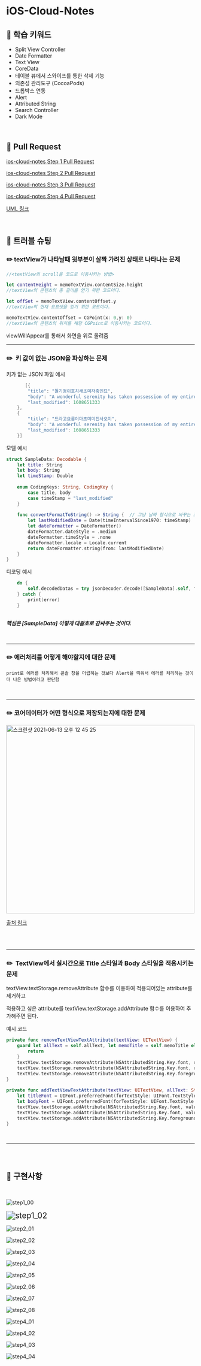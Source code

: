 # iOS-Cloud-Notes





## :pushpin: ​학습 키워드

* Split View Controller
* Date Formatter 
* Text View
* CoreData
* 테이블 뷰에서 스와이프를 통한 삭제 기능
* 의존성 관리도구 (CocoaPods)
* 드롭박스 연동
* Alert
* Attributed String
* Search Controller
* Dark Mode

<br>

## :pushpin: Pull Request

[ios-cloud-notes Step 1 Pull Request](https://github.com/yagom-academy/ios-cloud-notes/pull/22)

[ios-cloud-notes Step 2 Pull Request](https://github.com/yagom-academy/ios-cloud-notes/pull/30)

[ios-cloud-notes Step 3 Pull Request](https://github.com/yagom-academy/ios-cloud-notes/pull/37)

[ios-cloud-notes Step 4 Pull Request](https://github.com/yagom-academy/ios-cloud-notes/pull/40)

[UML 링크](https://viewer.diagrams.net/?highlight=0000ff&edit=_blank&layers=1&nav=1&title=Untitled%20Diagram.drawio#R7V1bc6PGtv41rtI8yMX98ujLeLaTmclkbCd7P53CUtsiwUJBeDzOrz%2FdQCPoXkgNokGWeypVkbBAiO%2FrdV%2BrT8yLp5%2BfkmC1%2BBLPUXRiaPOfJ%2BbliWFYnm%2Fh%2F5Ejr%2FkR0zDc%2FMhjEs7zY%2FrmwE34LyoOasXR53CO1rUPpnEcpeGqfnAWL5doltaOBUkSv9Q%2F9hBH9W9dBY%2BIO3AzCyL%2B6J%2FhPF3kRz36K8jx%2F6DwcUG%2FWXf8%2FC9PAf1w8UvWi2Aev1QOmR9PzIskjtP81dPPCxSRp0efy5%2FXr39Gn%2F92Pv3y%2B%2Fqf4O7819uvf0zzi121OaX8CQlapp0v%2Fe%2FfD1f%2F%2BcP667%2Brb1e%2Fv2ifzu5%2FmRanaD%2BC6Ll4Xl%2FQU%2Fw5XKfXKXrCf5loJx%2FPTs61E%2F%2Fi5MI4OcNvL078yxPfIy%2FO9JNz60PxeNJX%2BszXL%2BFTFCzxu%2FOHeJneFH%2FBT%2Bw8iMLHJX49wz8FJfjAD5SkIYbrrPhDGq%2Fw0dkijOafg9f4mfzgdRrM%2FqbvzhdxEv6LLxtE%2BE86PoD%2FnKQF8wyn9okbciY%2BrOGjCVrjz3yjT1EvD30O1mnxmVkcRcFqHd5nN0w%2B8hQkj%2BHyPE7T%2BIleKH5eztG8eFfSInuTJvHfJdHI%2BYLYFRiTp4F%2BVphbYPkJxU8oTV7xR4q%2F%2BmZxCl2YtlmA%2BbKhueEXxxZVilvFwaBYWo%2Flxcvv%2B46XYrB8xE%2Bh%2FEKDXv%2BVuUzl%2B3QH%2BD4MSe3rgggjvwxSdE6e47pKWvyi8ls3hzIqw7R2L%2F%2BJn81Ppr7wpyhaTc2X37Sp7nK8PjEwFNp9TATZGX51kybh8vHEvOLYiwFIK0yN0EPayNP1Kpjhy3zOPnNpbY58L34%2FORTjcx%2BijCOLcD5Hy4xDaZAGOc0IcVZxuEyzB2Sf4%2F%2FwY7zQTu0TG9%2FQBX6vb97j%2F8jHk%2FQiXmK6BWHGK4Q5%2FIIIjwHGbV36uxn3WsdxF79YvKv0qgHdGlW%2FAdUI%2F3isusKHEM0vMbFyhPNXCl9RfG1jZHwNXhvl%2BKZhGiG1bLvB6npjw6o3wBpE0W0GmgK2C7C6Zo2NrAUgy6AXhZkdyBtGD2EUXcRRjI3Ay2WcfWgHxE8YrAhtML0lkF9OdQ53k8fdBDCOgnsUfYvXYRrG5PpJ%2FlkG%2B9HgFbXnvP3RBe8YMqIyF4C6CH%2BE6AU%2FFYxsFGFbHjsL9sZZMPbxFDTlKfTnKVh23XB3eV7ZBsAr0%2B%2FkJ9j2QfoJMMW9JouDiAnC71w53V3flgdyL%2FidKqlSJuzjNYBs60NJwbcMew0ZjGsUJLPFeZBQmG%2FKA8cG8BZRtEifouKlNBoAzsWwNGhwLjIaPGGFdrOKQlajYVKUCg%2F8%2B%2FEZqyPTBHBWBqYJ7KxkNAjXtwuUIOKzXC9v6qLjPI7JtbMztIcgWiNFjX6pAbk7A3PDFHZ3igeig4beMbs5HXAF%2FBwQ1x78HNCLdXgDYUq%2BZz7%2Fil6I6J%2FwfstbX8sS0RxQgsNw8jY9gXON0rvV1%2BBH%2BBiQdYAFt4K1BazOgMIXhNXl7bcS1lIXK0hbQOoLyl15kPK2VgFp6W0rQFt42vqArjYMqNEEaLlC89icgrUFrNaArjMMK2%2F3sutUwdoaVmdsQ8nlszcE1lWC1vjHnkX4p1zFySWKUIomIXb9fn7LSqKIu3tN3yrExRH3R7ehbHghL%2FCPzRwdhfLeKJvG2GaVB5tVz6t5kKJcEaM5gfs7Wj9H6SQPgrOZeAW5OOTW2IYX7xt9vfkSLINHNP%2Ft%2Fi9SVsuCqRKv8hOvuuEwNZqWxgsH0%2FJ5plBvt13q1aSpVvp9HpB6dQWIOUCJJu8qcBx9R7HUrat6n1wryC5ZkVQTApWk0x9QOlt8R%2F8849%2BPnYRMzXy9uaocPTGciDya%2BtFcQ%2BG%2FPW4e21FrpH54YPKGJsgDafqItzM57NByfkbaO%2FC7%2BygmGuAcHypUhO7kb6%2FCiOaVKlIA%2FQzT%2F5LD%2BDHn7%2F5XfIi8vvxZffNK38wfEVVyGJFF%2FBgvg%2Bjj5mhLLbCOn5MZ2mJGFKCR790KGVQVk6AoSMMf1RO3qoJvhJIVvWMZjN6x2VKe%2FPaL8zZg85cyNVaFsaoJa%2FZHlHKXwuAGr5WPFcum%2BaY112Fu2tBa3htzBn6R30WvigsqGZLCbatK7lNNs7cTHL%2F5hpIQ%2FzxitEknPazUnTFZbzXQ4ZBZb9EStANnPUW2Qvu7zKEkPCYmqGoUezNeCNQpBtoHTicv5C01ihlNjWLL4Am9v8aE7Uu%2Fdz9Emv1p8iEwDr132JjQE7xALeewbiavi0RMsHmwXmTCWOcMsIp1ZjTZY5ZJ3xODbEosMr%2B9RbbED6Diu5C3%2FytvCb%2FZXCp7N7b7kps527DwRrT4NLdJs7W2%2BHTO4mO7pBssvr40kQlpojdC6p7JOQqXTMc8tXyt%2FGdwzMLPxrC70sseyqEwaaVWeefaDoeCuzfmDDkOhQn50XkMkP7%2FG9aL8YzUVdP4H%2F2%2Fdo2NozR8CDOlKehVqNxGn14FJ3uh3AZo5h9%2FbsOEWo5g8%2FPdJjfK9b%2BPVwHyS5bZSQlYQfUSpUEYkVw63wtrqV7YAxRbpYhoboZ1bIBUDmtZikktke87lFiIBTnNRNmuZ4TV1W7Ym82R99IOu10k7CPEQL5JC43QalIO5Rle%2BvjXUpgLXDHY2ZFjA7hrM1tPNABCKAPTAOplIzQgvbCkFqzW%2FE7fKxb0ygKg23VgFkADXCgLvuDnpRgglwFQU%2BvAFIBqNQgFmmqBjzETMjYLgITcsCzwtqqD9zB%2BbWwK2GMbht42XXD%2BDuZmjs0Ab2yb0GtSBe9kUN%2FIBDC0sc1BD0qsUhEATHzL%2BNAwDU7xo3d%2BAGW9A%2FOjKXYQBf%2BSG80CxpsZC9kI8cKBOH9O03ipKNF3NGlsw9ESqMV476mODrh6gtagrFyHx1cjAL3BZzPy%2BG4WCKUTcsX1RbCcoSg%2FfL2cRc%2FZ2tjMx7rYECMXC9mVNlrjNE96ZJ8Lsqusa5%2FMr%2FzhhNDZ1DdL64gkijxOAe3HIKeomumfVA2TeVT7cX8om8bYRiRtNeFQjl%2Bq8gLLkTk1Ic%2BWrwpicYjtse1An7cDy1lMd9fvYgpIX1gCVSwD2%2FTw9LsMyy%2BVXJBCVRxVSxs7mOc35fJn8fIhfHxO0IT49HUPPvfXrnLza0v4XzFBnAm0JXo8JsDDm%2FJpIN%2BSeEVAQutJtsfKuhbiy3jA7ZiUG%2BdARHArbRRnxDljj27CwZOhMp1AYM%2B8tEkjB%2FjtekAmKUqIU8Ib3eSDAwIJVh0%2FELURyP%2FPUgzu%2FXOKJmlDFYnCXbxMSB%2FbPPRhnz2Yz9uBvkNtcCJDkUScJOaA1uY0%2FOXFMqf%2F9%2Fh59r%2Bzrz9%2BnfnWFTB%2BinDkISQ1q1nxwNlyTjLI2OnHv580jWekyZtKCOb4URZsyJ8ssVOfVhHKo7PZJywNrWfBKmOMNqlypySMNq10iBB%2FRTtWFnHkECZWM4ucAS1VkEXbxtYRF%2BUSP9PGEGEry6NRGCm%2BiPPFG9tKtXnVlBcrV%2FswGDhVj8UQPRZMq9bUhNKUUK%2BW3m3LMbFvPJTuMFt1h%2B0UPnYf3WEgxXrImILaq6l6DjvNl6%2FL4Cmc3eKHkc2VmMyD5G9qIOeTJjKFFOV3yR0nz5GcGaHZxiDKPlEc%2BcCcpHRYjUbN0XfAqxYREr2RpqngLopnWARt9NhkxhRdsYpOGS7CoIvqImmgm02iYh6un8L1%2Blf0eh8HyfzPBVreBqsVmp9lev1oMzASQIbqZ2SBDO8V1gTyD7xuL8P55zg4XkAlqHddB9zTYRFtEtaMesbgXiywgYoUvG06YABvclipzBcyTnmZfLSYSpDB0J5h0jCFt4LjA5N319BGripMMEKYwNcZp93l%2BQLORrC7BQmEvu9AYgQOHwzlSPreYwTl6n4zE2RoiP2Q5qJvBhIahz2RkO7LwkyHE5hR2KSnJIyR87W6jGEn6AoPjLMMRliV47V6HhjnMlLR3DEtztS8LZ%2BXMyvOgZypg1k3B7NstuaTD3rZ6Lpu9rRuNFbJy1k2ukU3U6sPdpK7DiTvq3EgnG5PVachVymDqr7PiHi3G1U3JKdU9cSo2hubuk2c7cAmtx2dDmx7l63Gp6AU5Ug9DFcN169TzDQ7ylXdME%2Frg2WnrBvWH13BAA0fnyFFIaA3r008NXxxX49%2FR0SoefVs8fjtusQDhiG6YAlJx%2BGLAt83wvBFkN3QNORs8gIGesekBZbKbz0g2aanfgdJmwVJmxgBzElZgWioOiTLDmazZnMmNM%2BdVVzokQvAlMZhuaALmGhHHgbsH1Vg6iKIqqxKIX1Lx2VW4%2FpOc0wdoATS%2FMMuUBqlA4uWf1nHywzQhzBCX5kNpRTIoiBDqX8Q5T4GV8AoQ3H7c7pmMdQB3bLiFkN8iWbxPN%2BYIu9GAPHPS%2Fue4jkqdPrt6e3rChWlfOXGt8VVsw8TLn3E3nhy5BviSqAQsEP7wIICbsON4mCeiQh2vzmQB19vyGfP1ph2ihF7MsId27YDKsSyghMiPdAlI1Mym58VK5ngKfbSZoih5MowLPIFbUl5ZUuQhyC4jdJmxP8teezElSRUuMljnypCNnyEbGoxyYUpFI8ot6artc6w%2B9WJxciAbwR6jkcoi4HZLrD5tvKHG4REm5AXSDFZDjENs%2FCVtVQsTcpXZV95eSAfKlhtjbleph%2FKV0qXidIA6IYBaSCvG6ZpCL04D5rHz7Cfz29IcUOMG0DTzLDcALfUE94usmrhoAg9YiWl7Jsh7Ztt5ky5aW9N12whUrM1c6CbRMINo3zoUNkyAoLKb2vLwPzaX06B5R5uUyK3Dx12nOpKEPI2hd6AKQOyQJ4p09gs1o8pk7nud9c3L%2BEK5VN11xfFZMcgX5jHt%2F2CNJkBGDfDsgXcebNNEAczAQXJbHEeJMq%2BGTF%2BY7sC4RvTB7jFFjwfob0DefnK3tklu6zWLU0gv6RtFAFZsXlqtBBIk%2FJVuXtweaCI3ZC372UUlyDge1o7IAfk6S8ocMOgB1SSz4P1IpPYeUV4tY68UmRunIDNOlPtVNNqBeKnWPydjNOzQ77mG0pC%2FDiJ%2FqwUpXG9DP31wxVLulqB3iq0I6Hg3GVbGtjCXdF6c59tf2MvJLnYHNwYVzKjtVNd8yqErjH8XTDaFWV0gz0vgdGO5Z0a9cYH1zk1PL%2F851rdKG5r9Qayqa4PzPFu3WR7ctz0bZbj7naOd%2BJqta%2FZsKprQzv1HX%2FX%2BiDvDoH%2BW2yuYehvc%2FT3%2BqG%2FY7P0Z12gnjo1HdutfVHR9tZXoya8tAR2xet%2FaXmZn72xhzTNOE7tsbXReaf2sIazh3wbbBJu337nsYEFXdI4AN1l1JKrD7Bc9ihiqg6ZV7GvMbv7bNb4B%2BbrGGBsolOuT7fojXNr4hCjX6pyqVP0q3XlEsywZoLttztGY5qHSqRw%2FnE5%2FzjHz2%2F5%2BK53RNku%2BPeJdYGIy9sQpWmP9ArkxfxHBffecAOpOWlww7e8Z90RMJ9AWSkjWin4X5MlXa3hh6YCdEvRiX3hoZgptHdBmSntzJTWRUkgw2QVWBtQfUGWpOOl0wQ4VibuoGErRfl1vJwHySt8HnTKKgmfuBM%2BVDeLP0odKYFdgEkEsktesZPAsFIJ0S6Hxo1ptIv%2B%2FciiXdumIe0Odg2XKjFMJkjFJTSER6OV5VdNV5KcGrEhIz%2B39ohlVqO2889zTP8wXWesJTLMNVY%2FN3%2BkNuFG1K03ZuRVfs3tvZeVNbDTGCzVa2aoNYozIrGC5zReF0ut1OT5NjLm5TLONL0sW0zXdSYHYNMD1VIGSJZta3bbT5Y1hyL3RT7Juno%2FLtOQbLis4PetevzOLMd8VQsxh0Wfj9KRIUv4yETbTJTL%2B2a7D5UzlEPXH4ssVukIxwx0o5tDx%2BomC3DnDmSqHLjVXBas4jfKVOZ2TQjsHXOWZm4Du1rkoPLbnCpMxTAFBr0NjGmThx7hX%2F8lnocPIRG0qqe5JbDArLeBgRUojS0CarzOfMAeMWOMvbPA2q4thjTRFLMseKEEoHB6oBi6o9IAg1uNnsYGGKDOmba%2Bx3E06jgCxWsqB9AgCtqYjbL2HoJvj3cFKnO%2FlH%2F7ZiSVeE6cdtwdr3%2Fr8q7QLFiTH0MGK%2F5y89vX3GaGFe37tZqd1vnKYa1moKuwwDUfj6iQ7Yjs6I6uxzu6BbKzBGFZcZ2iJ4VsB2RH93Q9ownZR5QSWNcK1w64Cru48oDlQxgFsPmYc7Vku0IL5LsGhpZvcy31bIQUtN2htUc3ofjIVAEtdoaUQN4DWqroRoPW5V15akPFS%2FKL1bLt6vhoY1tRrvjG3ypf0B5f0fYRWVE4d4RJKdqpZdL3Zc%2B9f7K1VnJ7R72U3WHl1UraopNS3IYQrozGer0prNe6kZ5JLei64JbHvQXh9sqBVba1EIsuqzxYj9Flm6nAVHmwCq9VHqyLCm4SogeSB3NlFfh%2BIVvuqLJeUlZZlynlhulVowvaJEdaWS84lFm61WW43KSjHR0qR2V10YTzTqurKXEuweryXP%2FUc7Tyn8PYYLZ3qjnmZrhRN4vMs%2B1TTWcuzRYbSzbKvOYOFgGj7HOM5Q7m91xVKI1lmflcMxWQ9wc15%2FGPEm4cu4EIXS%2FRepaEq81%2BQEU1tBqJzsmHva00eeFrtfO1BFiB9P%2Bgxrc3iiHmOXQO3jEaYjvtK2oKCFpsgxhiumYNYYnpmjG%2BKQZMDLpM4tV9%2FPNLsAweyUAEVX55qGaYrlPnsX39JTui8fjqL31IS2eDRRb4sRcNSyzZlQ1WEwyHW4XpN%2B1lNYvC7JdV0L0oDikbWxjf0WsxqVZl8M30D%2F5ttwuUoLPnNBPzaH5RAV0N6GkD9OilmbomMOpdVRV0xXf0LsTyBjhJHdDlO%2FkhMJnrWAdTysBcH1t66xoU4iWgP69I9wvp7prgtYuKMj%2F85IpAWP4gDW0eJtj8jJPXu%2B%2BfC0J8%2F6w4IM4Bc3zB3mSAY19p%2BVmxYAgWOGMX6Osab6jTcVMktmCr2MJhxhZskd5OG9pn3fS32BLHEVvQtabhRdXgwobnSl7VxUGbuALIMXnyitY%2B8oEFvOLLfSC%2F3uQho%2Flv939hKmf1NQpmYZiB8MLQMDcNNQJNDgWtMLRAQGFoaJt8jxVK1uE6RcsZuvknClN01WR7KrQF0YbCC0PDbQBwq%2FhRbwhDg08hhKUFkHSoL6UIBT%2Bi9C5r9CV5d%2FQZr%2B6Jcg%2FbgDu%2BtIbDgxm6%2BdgFBmDSQJhFDb4GT%2Bg97MotBXggMDA08HB4KAM%2B7%2FCGgA%2FL9tHKXxXyLZAHKt6HRr4pd5t1fzct942hVvkEfpIK%2FBbutT66f21s8a%2FJTyYzzW9fV%2Bg2Jq8oA8iRyVNxoCRCNv%2Bcxopn8dMKS42ysvbE0tB6FqyyYcPahKSFMVW0aaWUfPJBkacFeejMthHJ0%2BS1YzvwLIqqjFkrQ7BV3G18Q7AppJpbgVVsFbRtoPVHN%2FUM2IOjQ5pq0G4MvOphBbg44KYxuoVHQzB8dDUz7BXg%2FQJujW7V6U1dT5lJz%2BG9rplw9E%2FKmG8Huzu%2BPcYHbwigF8FsQTK7E0Nl9w8yu29oNJG%2BtXMAaoTXuw3XeFPZfaNJmlWz%2BxWiK5FVFwit2gYgkkmUWM2FiWVQiQSWa3GGesBJ4S2MN9RGMDDeTUWIJJhEinO4gFLFGlFICyMN9REMjHRTVHmNggSL6TkB9ztaP0dpo%2FmpABcGHGwsGBhxKGLEAKgy%2F90RhkZAQwhLy%2FxbfK6A6ucT1Zd8sN6FrjG1w4YmOk38PXgXVlMSYxbFz%2FOvcYrWeXma2i9zm1g43N5knSbKdiL8JxEUCuQOII%2FeoKxbTUkNFuSbxZMCuRPI4zcnW03Nq%2BuAVBsoXDvhOv6%2BMbqlus6lIixq8EnzHWzeyrpBswSlynM4YM%2FBNLt6Dt0mS74px4HaPHxWPYlX5%2FHPX9GrUkjbpMEBuwy22otdJsCi7oI8dQTFKvsY7Z49yyCb5v7eh7vrzJhg3XN5aW5qAOzSpruXuoOpkCA5h1vyJLMhN%2FmFJrqySg7TKmGrJQyHph6qxDIBYpm0QuaIzRKX95GnOYEf4uQpSFM0J7B%2FiefhQ4jI1Bc0Ifn0YkYffvVBmS3bpEcbswVkoTyzxWmKZYf4saYE70Rh2wlbwGIZGtsmdyMNUxr6urv%2BTCw%2FhaswrkBMc2hcmwLXESOlFcTdIIbCm0Nj3BS3vo%2FnrwrXjrgCsaihcVVha6kIA1tjgwhLixMAG1ZOCbykL%2FruWjW%2BtQETmHEw8HIFtmksXKNgPr95vieDb6%2BXZMgt%2FqkkFKAAbgMwMMpgaID58uIC4GzF3hJLOVOzkyiLqXx6xo7RRv%2BWhxTsLbxeYIgBHHyRFtUDNm2swv5nEqa5Ca2w7xl7oNVx6CXPR%2FJLDf0tQUSkK9R7Rh3odBwYdbrjIDimKl4%2BhI%2FPCZq8hPj28t4S1dK8F%2BL%2B%2BGES3na7u2ZyNioZczJ8MobZfNQoJ1XvLBE5%2FlyMAzVBqfiAuFjqZ9sreeGBptjtKkHk113FyXf0vEbNfiSQ%2BN8F7oBp%2F06omKLVpPKy%2FLKqO4iqWavSDr0cG1f6ATog9HUAdHmlHS6U%2B2QgATaMrewK65ywW8ZW94jtuKlrfg%2FytmxtXI0FVlPtVLdofUQB15TOh5GxXatBL76pzmDkr%2FCWrIbF2hZsWWnDfqybS9EPxg8PayRlz1bdM1oRL15lfgCzG3Ft3%2BIq7eTuCczTRgIlHK8Oo8WiKEoIfud5dt%2FUBj7gZx%2B8Vj5WiFPhO3aL98I3xpyAX%2BS30DPzePPjbs0PQCHcyJOL0rRRo6bBzviSGPH39GY0USsjX1bb5JpBZ81T8bAfW4cQFXw6CQSss7QoNzJ37ZPNPuY7tjCXve14dTfxf%2F9%2BuPrPH9Zf%2F119u%2Fr9Rft0dv%2FLdEpnT%2B9Wdk0zuGQoMt2ur2mPDWAL6zFT33GlnsSWZ8Hf03hjrrv1BFliCwjlSFkFlSVQWG2HsQjcy3%2FiZ%2FOTqS%2F8KYpWU%2FPlN21KoRCw%2BBqCdRIWgcUoQt%2FtuAYca8eFeloCFrPUjMJFb7ov%2FvO%2BPsQS4ANDkhSB0UIRbFwco%2BbjbLwa2Md5SxqkacqKhMVjM9zyu9q9jrvjQj0tHptZ7WWlfaPdW84SbjhD1vLhAzySls9RmlFN25TKsKJsJlTk%2B12tKNYp467U0ypw2WWr77CiTGYRMCdIWgM%2BH%2B96X2sAtKKaGuGlOAhMKsplg5ui1HYZT4MLkPTEbN3y67E5dwe12Rtr%2B3lrEG3g8wG4A%2FCqK8aUb1atqal2qmE%2FdodJRd59Q0mInw4JzvQRSxZcPIfmh9ssCbsuM52V7NyVGtZZf0wVDNh1ZuqGdO5hWfAHZZOYrBhkw8jCjLId%2FKQNrfzHWMOG7Z%2F6vu2X%2F%2BSIdf73bHd6uRPKhJ5kQc23wciiv6XrnMzdlarbvQhAqUzVg17RDbvCTT1KcvBRCwvyAd1hXvx2XXaGxjgVHltL0NfK8pgvop54s0PsmNtOkLWwBssrtAknDekMgM9lOJWCyc1YvnZXlcJSzhI0Utpye7PbLPNFkqk6VPC%2FjdtK9UZNZ1QKPQ4h7tnM8Lqch5MLw2X7sZfpntbNizL%2F1X4xMC62TTt8%2Bl4MBrPqaGVBo6BnT3Ct7Sfomr%2FnCUZhPkpen3wL1QGokkrxlWvUFykxuof3pQ%2FKssJc5JZcZ5fGY2hnO2JLrj8GSg7u74X8MHhqJiyNOljKbLm8YYs5oX3BadBbH8Dp8wyLdfp2%2BnygR%2FeeoiEGuz3AHqJjIG2tlwlQQW3NnbAzp2PRZNqQOR1Dk53T2awVHyv6uh41rbe5VvJq%2F2HWChuL7i6YbZaRHnOlvixb9pZ1bRf32cK3DmfQDawlLxdD8nIpbVXPr0b39FM9a%2FDbYrDiN9xKqSiqjc1KFZXRyYod3wOlExV3G8QDpmaxkcMEUdjVJbxOuZSmrHXq6PVwjO7vKDrXDdPceoasVSc7iSUWhi%2FSXJ7PrSTnEP1Be7iMKVfH1VlLuRor1yVVLvOlZ0xGavettT4Bm6dDrBbZOa9NvNO2ajpKc8x9dNRh5Y936qFyz%2FODUkS6y4QJdbdzF4HLLhFXUg217tIQTPlNOw1Ay956hqzFNVDeq01q9wCWgjGgpcVGqXWna4uAwQ2MtwTb%2B%2Frj02DJKcN16sLa8nsT1vvXORyOsB7Qudd9bsOCrpVmZM%2FNHZfqS1Y7FiOrnR1ug8%2BKamcYr2GwvJLrejVx7e%2Bxst5cQhhcWWBK2Biw4M7nrKDOXQDspUxNsFi6PyYP1rvlmHadyZalqAxRebjUnO5xVnhXKmPXcNeleitjY7%2FJqfu%2Bu88wHWsQb3mwxq4upfzMEjLewBqCwrNjqwPD0FlDv2u1nGG6uy4lWx3Q3yI9Z3doAnw3pQZ0Qw3W4OZ8R3FKsSUTzsBtIuVck3c7IGHbmOdh1LzFpH261zD6bC2PLUnLsyrb8Dxv651xOp7eWUcdj98mMZmXt%2Fl4EqwWX%2BI5GT308f8B)


<br>

## :pushpin: ​트러블 슈팅

### :pencil2:   textView가 나타날때 윗부분이 살짝 가려진 상태로 나타나는 문제

```swift
//<textView의 scroll을 코드로 이동시키는 방법>

let contentHeight = memoTextView.contentSize.height
//textView의 콘텐츠의 총 길이를 얻기 위한 코드이다.

let offSet = memoTextView.contentOffset.y
//textView의 현재 오프셋을 얻기 위한 코드이다.

memoTextView.contentOffset = CGPoint(x: 0,y: 0)
//textView의 콘텐츠의 위치를 해당 CGPoint로 이동시키는 코드이다.
```

viewWillAppear를 통해서 화면을 위로 올려줌

---

### :pencil2: ​  키 값이 없는 JSON을 파싱하는 문제

 키가 없는 JSON 파일 예시

```swift
       [{
		"title": "똘기떵이호치새초미자축인묘",
		"body": "A wonderful serenity has taken possession of my entire soul, like these sweet mornings of spring which I enjoy with my whole heart.",
		"last_modified": 1608651333
	},
	{
		"title": "드라고요롱이마초미미진사오미",
		"body": "A wonderful serenity has taken possession of my entire soul, like these sweet mornings of spring which I enjoy with my whole heart.",
		"last_modified": 1608651333
	}]

```

 모델 예시


```swift
struct SampleData: Decodable {
    let title: String
    let body: String
    let timeStamp: Double
    
    enum CodingKeys: String, CodingKey {
        case title, body
        case timeStamp = "last_modified"
    }
    
    func convertFormatToString() -> String {  // 그냥 날짜 형식으로 바꾸는 코드임 무시해도 됨
        let lastModifiedDate = Date(timeIntervalSince1970: timeStamp) 
        let dateFormatter = DateFormatter()
        dateFormatter.dateStyle = .medium
        dateFormatter.timeStyle = .none
        dateFormatter.locale = Locale.current
        return dateFormatter.string(from: lastModifiedDate)
    }
}

```

  디코딩 예시

```swift
    do {
        self.decodedDatas = try jsonDecoder.decode([SampleData].self, from: dataAsset.data)
    } catch {
        print(error)
    }
    
```

***핵심은 [SampleData] 이렇게 대괄호로 감싸주는 것이다.***

<br>

---

### :pencil2: 에러처리를 어떻게 해야할지에 대한 문제

```
print로 에러를 처리해서 콘솔 창을 더럽히는 것보다 Alert을 띄워서 에러를 처리하는 것이 더 나은 방법이라고 판단함
```

<br>

---

### :pencil2:   코어데이터가 어떤 형식으로 저장되는지에 대한 문제

<img width="503" alt="스크린샷 2021-06-13 오후 12 45 25" src="https://user-images.githubusercontent.com/75533266/121794673-49ecd680-cc45-11eb-9517-ce4782259dbb.png">


[출처 링크](https://stackoverflow.com/questions/24133022/sqlite-file-location-core-data)

<br>

<br>

---

### 

### :pencil2: ​  TextView에서 실시간으로 Title 스타일과 Body 스타일을 적용시키는 문제

textView.textStorage.removeAttribute 함수를 이용하여 적용되어있는 attribute를 제거하고

적용하고 싶은 attribute를 textView.textStorage.addAttribute 함수를 이용하여 추가해주면 된다.

예시 코드

```swift
private func removeTextViewTextAttribute(textView: UITextView) {
    guard let allText = self.allText, let memoTitle = self.memoTitle else {
        return
    }
    textView.textStorage.removeAttribute(NSAttributedString.Key.font, range: (allText as NSString).range(of: memoTitle))
    textView.textStorage.removeAttribute(NSAttributedString.Key.font, range: (allText as NSString).range(of: allText))
    textView.textStorage.removeAttribute(NSAttributedString.Key.foregroundColor, range: (allText as NSString).range(of: allText))
}
    
private func addTextViewTextAttribute(textView: UITextView, allText: String, title: String) {
    let titleFont = UIFont.preferredFont(forTextStyle: UIFont.TextStyle.title1)
    let bodyFont = UIFont.preferredFont(forTextStyle: UIFont.TextStyle.body)
    textView.textStorage.addAttribute(NSAttributedString.Key.font, value: bodyFont, range: (allText as NSString).range(of: allText))
    textView.textStorage.addAttribute(NSAttributedString.Key.font, value: titleFont, range: (allText as NSString).range(of: title))
    textView.textStorage.addAttribute(NSAttributedString.Key.foregroundColor, value: UIColor.label, range: (allText as NSString).range(of: allText))
}
```

<br>

---

### 

<br>


## :pushpin: ​구현사항 

<br>

 

![step1_00](https://user-images.githubusercontent.com/75533266/120472984-8288e680-c3e1-11eb-91d7-697d504d1121.gif)

<img src="https://user-images.githubusercontent.com/75533266/120472740-3b9af100-c3e1-11eb-8b4a-5c66b14e0f74.gif" alt="step1_02" style="zoom:150%;" />

![step2_01](https://user-images.githubusercontent.com/75533266/120967437-66e75c80-c7a2-11eb-9db2-9ffd75e9c3b6.gif)

![step2_02](https://user-images.githubusercontent.com/75533266/120967596-a2822680-c7a2-11eb-9638-0dcfe6344f46.gif)

![step2_03](https://user-images.githubusercontent.com/75533266/120967795-ed9c3980-c7a2-11eb-9efb-8be58c9c7c85.gif)

![step2_04](https://user-images.githubusercontent.com/75533266/120967818-f4c34780-c7a2-11eb-9487-b68513e21f45.gif)

![step2_05](https://user-images.githubusercontent.com/75533266/120967992-381db600-c7a3-11eb-9f5e-7fb82c1be5e2.gif)

![step2_06](https://user-images.githubusercontent.com/75533266/120968024-466bd200-c7a3-11eb-89ed-a5fd3c783656.gif)

![step2_07](https://user-images.githubusercontent.com/75533266/120968097-64d1cd80-c7a3-11eb-8a40-b9653904a6aa.gif)

![step2_08](https://user-images.githubusercontent.com/75533266/120968201-8468f600-c7a3-11eb-96a7-6e6a0051e384.gif)

![step4_01](https://user-images.githubusercontent.com/75533266/122244817-243f2600-cf00-11eb-86fb-40e68ee28454.gif)

![step4_02](https://user-images.githubusercontent.com/75533266/122244835-2903da00-cf00-11eb-9e63-c8cebacf0ef7.gif)

![step4_03](https://user-images.githubusercontent.com/75533266/122244836-2a350700-cf00-11eb-8541-87ace64c3797.gif)

![step4_04](https://user-images.githubusercontent.com/75533266/122244841-2acd9d80-cf00-11eb-8a2a-62ee102a682d.gif)

